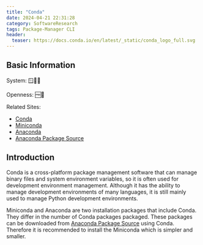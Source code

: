 ```yaml
---
title: "Conda"
date: 2024-04-21 22:31:28
category: SoftwareResearch
tags: Package-Manager CLI
header:
  teaser: https://docs.conda.io/en/latest/_static/conda_logo_full.svg
---
```


## Basic Information

System: 🪟🍎🐧

Openness: 🆓📖

Related Sites:

* [Conda](https://docs.conda.io/en/latest/)
* [Miniconda](https://docs.anaconda.com/free/miniconda/index.html)
* [Anaconda](https://www.anaconda.com/)
* [Anaconda Package Source](https://anaconda.org/)

## Introduction

Conda is a cross-platform package management software that can manage binary files and system environment variables, so it is often used for development environment management. Although it has the ability to manage development environments of many languages, it is still mainly used to manage Python development environments.

Miniconda and Anaconda are two installation packages that include Conda. They differ in the number of Conda packages packaged. These packages can be downloaded from [Anaconda Package Source](https://anaconda.org/) using Conda. Therefore it is recommended to install the Miniconda which is simpler and smaller.
